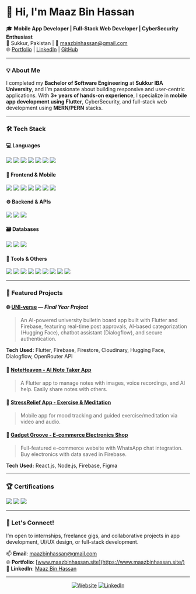 # 👋 Hi, I'm Maaz Bin Hassan


🎓 **Mobile App Developer | Full-Stack Web Developer | CyberSecurity Enthusiast**  
📍 Sukkur, Pakistan | 📧 maazbinhassan@gmail.com  
🌐 [Portfolio](https://www.maazbinhassan.site/) | [LinkedIn](https://linkedin.com/in/maaz-bin-hassan/) | [GitHub](https://github.com/maaz-bin-hassan)

---

### 💡 About Me

I completed my **Bachelor of Software Engineering** at **Sukkur IBA University**, and I’m passionate about building responsive and user-centric applications. With **3+ years of hands-on experience**, I specialize in **mobile app development using Flutter**, CyberSecurity, and full-stack web development using **MERN/PERN** stacks.

---

### 🛠 Tech Stack 

#### 💻 Languages
<p>
  <img src="https://img.shields.io/badge/Python-3776AB?style=for-the-badge&logo=python&logoColor=white"/>
  <img src="https://img.shields.io/badge/Java-007396?style=for-the-badge&logo=java&logoColor=white"/>
  <img src="https://img.shields.io/badge/C++-00599C?style=for-the-badge&logo=c%2B%2B&logoColor=white"/>
  <img src="https://img.shields.io/badge/Dart-0175C2?style=for-the-badge&logo=dart&logoColor=white"/>
  <img src="https://img.shields.io/badge/JavaScript-F7DF1E?style=for-the-badge&logo=javascript&logoColor=black"/>
  <img src="https://img.shields.io/badge/HTML5-E34F26?style=for-the-badge&logo=html5&logoColor=white"/>
  <img src="https://img.shields.io/badge/CSS3-1572B6?style=for-the-badge&logo=css3&logoColor=white"/>
</p>


#### 🎨 Frontend & Mobile
<p>
  <img src="https://img.shields.io/badge/HTML5-E34F26?style=for-the-badge&logo=html5&logoColor=white"/>
  <img src="https://img.shields.io/badge/CSS3-1572B6?style=for-the-badge&logo=css3&logoColor=white"/>
  <img src="https://img.shields.io/badge/JavaScript-F7DF1E?style=for-the-badge&logo=javascript&logoColor=black"/>
  <img src="https://img.shields.io/badge/React-61DAFB?style=for-the-badge&logo=react&logoColor=black"/>
  <img src="https://img.shields.io/badge/Next.js-000000?style=for-the-badge&logo=nextdotjs&logoColor=white"/>
  <img src="https://img.shields.io/badge/Flutter-02569B?style=for-the-badge&logo=flutter&logoColor=white"/>
  <img src="https://img.shields.io/badge/Dart-0175C2?style=for-the-badge&logo=dart&logoColor=white"/>
</p>

#### ⚙️ Backend & APIs
<p>
  <img src="https://img.shields.io/badge/Node.js-339933?style=for-the-badge&logo=nodedotjs&logoColor=white"/>
  <img src="https://img.shields.io/badge/Express.js-000000?style=for-the-badge&logo=express&logoColor=white"/>
  <img src="https://img.shields.io/badge/REST%20API-FF6F00?style=for-the-badge&logo=api&logoColor=white"/>
</p>

#### 🗃️ Databases
<p>
  <img src="https://img.shields.io/badge/MongoDB-47A248?style=for-the-badge&logo=mongodb&logoColor=white"/>
  <img src="https://img.shields.io/badge/Firebase-FFCA28?style=for-the-badge&logo=firebase&logoColor=black"/>
  <img src="https://img.shields.io/badge/MySQL-4479A1?style=for-the-badge&logo=mysql&logoColor=white"/>
</p>

#### 🧰 Tools & Others
<p>
  <img src="https://img.shields.io/badge/Figma-F24E1E?style=for-the-badge&logo=figma&logoColor=white"/>
  <img src="https://img.shields.io/badge/Git-F05032?style=for-the-badge&logo=git&logoColor=white"/>
  <img src="https://img.shields.io/badge/GitHub-181717?style=for-the-badge&logo=github&logoColor=white"/>
  <img src="https://img.shields.io/badge/Cloudinary-3448C5?style=for-the-badge&logo=cloudinary&logoColor=white"/>
  <img src="https://img.shields.io/badge/Dialogflow-FF9800?style=for-the-badge&logo=dialogflow&logoColor=white"/>
  <img src="https://img.shields.io/badge/HuggingFace-F9A825?style=for-the-badge&logo=huggingface&logoColor=black"/>
  <img src="https://img.shields.io/badge/OpenRouter-000000?style=for-the-badge&logoColor=white"/>
  <img src="https://img.shields.io/badge/Cybersecurity-0F0F0F?style=for-the-badge&logo=HackTheBox&logoColor=00FF00"/>
  <img src="https://img.shields.io/badge/Solidity-363636?style=for-the-badge&logo=solidity&logoColor=white"/>
</p>

---

### 📱 Featured Projects

#### 🌐 [UNI-verse](https://github.com/maaz-bin-hassan/FYP-UNI-verse-F21) — *Final Year Project*  
> An AI-powered university bulletin board app built with Flutter and Firebase, featuring real-time post approvals, AI-based categorization (Hugging Face), chatbot assistant (Dialogflow), and secure authentication.

**Tech Used:** Flutter, Firebase, Firestore, Cloudinary, Hugging Face, Dialogflow, OpenRouter API

#### 📝 [NoteHeaven - AI Note Taker App](https://github.com/maaz-bin-hassan/NoteHeaven)  
> A Flutter app to manage notes with images, voice recordings, and AI help. Easily share notes with others.

#### 🧘 [StressRelief App - Exercise & Meditation](https://github.com/maaz-bin-hassan/StressRelief)  
> Mobile app for mood tracking and guided exercise/meditation via video and audio.

#### 🛒 [Gadget Groove - E-commerce Electronics Shop](https://github.com/maaz-bin-hassan/Gadget-Groove)  
> Full-featured e-commerce website with WhatsApp chat integration. Buy electronics with data saved in Firebase.

**Tech Used:** React.js, Node.js, Firebase, Figma

---

### 🏆 Certifications
<p>
 <img src="https://img.shields.io/badge/Cybersecurity-Google%20Specialization-0F0F0F?style=for-the-badge&logo=Google&logoColor=white"/>
<img src="https://img.shields.io/badge/Blockchain-Coursera%20Specialization-0F0F0F?style=for-the-badge&logo=blockchain-dot-com&logoColor=white"/>
<img src="https://img.shields.io/badge/Flutter%20Masterclass-Udemy-0F0F0F?style=for-the-badge&logo=flutter&logoColor=white"/>
</p>

---

### 🤝 Let's Connect!

I’m open to internships, freelance gigs, and collaborative projects in app development, UI/UX design, or full-stack development.

📫 **Email**: maazbinhassan@gmail.com  
🌐 **Portfolio**: [www.maazbinhassan.site](https://www.maazbinhassan.site/)  
🔗 **LinkedIn**: [Maaz Bin Hassan](https://linkedin.com/in/maaz-bin-hassan/)

---

<p align="center">
<a href="https://www.maazbinhassan.site/"><img alt="Website" src="https://img.shields.io/badge/Website-www.maazbinhassan.site-blue?style=flat-square&logo=google-chrome"></a>
<a href="https://www.linkedin.com/in/maaz-bin-hassan/"><img alt="LinkedIn" src="https://img.shields.io/badge/LinkedIn-Maaz%20Bin%20Hassan-blue?style=flat-square&logo=linkedin"></a>
</p>
